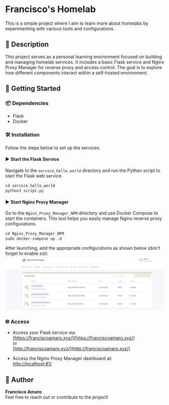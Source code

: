 # Francisco's Homelab

This is a simple project where I aim to learn more about homelabs by experimenting with various tools and configurations.

## 📌 Description

This project serves as a personal learning environment focused on building and managing homelab services. It includes a basic Flask service and Nginx Proxy Manager for reverse proxy and access control. The goal is to explore how different components interact within a self-hosted environment.

## 🚀 Getting Started

### 📦 Dependencies

* Flask
* Docker

### 🛠 Installation

Follow the steps below to set up the services.

#### ▶️ Start the Flask Service

Navigate to the `service_hello_world` directory and run the Python script to start the Flask web service.

```
cd service_hello_world
python3 script.py
```

#### ▶️ Start Nginx Proxy Manager

Go to the `Nginx_Proxy_Manager_NPM` directory and use Docker Compose to start the containers. This tool helps you easily manage Nginx reverse proxy configurations.

```
cd Nginx_Proxy_Manager_NPM
sudo docker-compose up -d
```

After launching, add the appropriate configurations as shown below (don't forget to enable ssl):
![Alt text](/documentation/image.png)

### 🌐 Access

- Access your Flask service via:  
  [https://franciscoamaro.xyz/](https://franciscoamaro.xyz/)  
  or  
  [http://franciscoamaro.xyz/](http://franciscoamaro.xyz/)

- Access the Nginx Proxy Manager dashboard at:  
  [http://localhost:81/](http://localhost:81/)

## 👤 Author

**Francisco Amaro**  
Feel free to reach out or contribute to the project!
